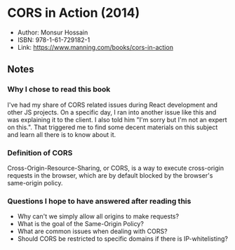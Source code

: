 # CORS in Action (2014)

- Author: Monsur Hossain
- ISBN: 978-1-61-729182-1
- Link: https://www.manning.com/books/cors-in-action

## Notes

### Why I chose to read this book

I've had my share of CORS related issues during React development and other JS projects.
On a specific day, I ran into another issue like this and was explaining it to the client.
I also told him "I'm sorry but I'm not an expert on this.".
That triggered me to find some decent materials on this subject and learn all there is to know about it.

### Definition of CORS

Cross-Origin-Resource-Sharing, or CORS, is a way to execute cross-origin requests in the browser, which are by default blocked by the browser's same-origin policy.

### Questions I hope to have answered after reading this

- Why can't we simply allow all origins to make requests?
- What is the goal of the Same-Origin Policy?
- What are common issues when dealing with CORS?
- Should CORS be restricted to specific domains if there is IP-whitelisting?

